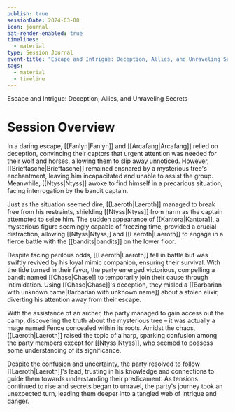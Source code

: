 ```yaml
---
publish: true
sessionDate: 2024-03-08
icon: journal
aat-render-enabled: true
timelines:
  - material
type: Session Journal
event-title: "Escape and Intrigue: Deception, Allies, and Unraveling Secrets"
tags:
  - material
  - timeline
---
```

<span 
	  class='ob-timelines' 
	  data-date='02-01-1052' 
	  data-title='Session 2' 
	  data-class='pink' 
	  data-type='range' 
	  data-end='03-01-1052'> 
	  Escape and Intrigue: Deception, Allies, and Unraveling Secrets
</span>


# Session Overview

In a daring escape, [[Fanlyn|Fanlyn]] and [[Arcafang|Arcafang]] relied on deception, convincing their captors that urgent attention was needed for their wolf and horses, allowing them to slip away unnoticed. However, [[Brieftasche|Brieftasche]] remained ensnared by a mysterious tree's enchantment, leaving him incapacitated and unable to assist the group. Meanwhile, [[Ntyss|Ntyss]] awoke to find himself in a precarious situation, facing interrogation by the bandit captain.

Just as the situation seemed dire, [[Laeroth|Laeroth]] managed to break free from his restraints, shielding [[Ntyss|Ntyss]] from harm as the captain attempted to seize him. The sudden appearance of [[Kantora|Kantora]], a mysterious figure seemingly capable of freezing time, provided a crucial distraction, allowing [[Ntyss|Ntyss]] and [[Laeroth|Laeroth]] to engage in a fierce battle with the [[bandits|bandits]] on the lower floor.

Despite facing perilous odds, [[Laeroth|Laeroth]] fell in battle but was swiftly revived by his loyal mimic companion, ensuring their survival. With the tide turned in their favor, the party emerged victorious, compelling a bandit named [[Chase|Chase]] to temporarily join their cause through intimidation. Using [[Chase|Chase]]'s deception, they misled a [[Barbarian with unknown name|Barbarian with unknown name]] about a stolen elixir, diverting his attention away from their escape.

With the assistance of an archer, the party managed to gain access out the camp, discovering the truth about the mysterious tree – it was actually a mage named Fence concealed within its roots. Amidst the chaos, [[Laeroth|Laeroth]] raised the topic of a harp, sparking confusion among the party members except for [[Ntyss|Ntyss]], who seemed to possess some understanding of its significance.

Despite the confusion and uncertainty, the party resolved to follow [[Laeroth|Laeroth]]'s lead, trusting in his knowledge and connections to guide them towards understanding their predicament. As tensions continued to rise and secrets began to unravel, the party's journey took an unexpected turn, leading them deeper into a tangled web of intrigue and danger.
